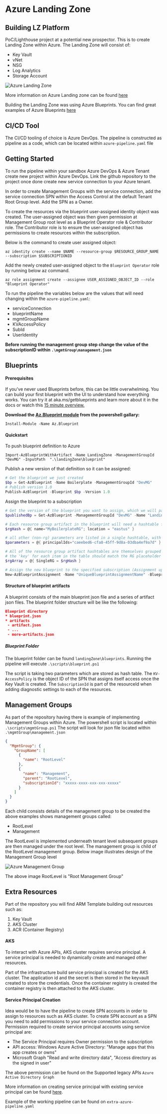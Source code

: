 # Azure Landing Zone

## Building LZ Platform
PoC/Lighthouse project at a potential new prospector. This is to create Landing Zone within Azure. The Landing Zone will consist of:
* Key Vault
* vNet
* NSG
* Log Analytics
* Storage Account

![Azure Landing Zone](https://docs.microsoft.com/en-us/azure/governance/blueprints/media/caf-blueprints/caf-migration-landing-zone-architecture.png)

More information on Azure Landing zone can be found <a href=https://docs.microsoft.com/en-us/azure/governance/blueprints/samples/caf-migrate-landing-zone> here</a>

Building the Landing Zone was using Azure Blueprints. You can find great examples of Azure Blueprints <a href=https://github.com/Azure/azure-blueprints> here</a>

## CI/CD Tool
The CI/CD tooling of choice is Azure DevOps. The pipeline is constructed as pipeline as a code, which can be located within `azure-pipeline.yaml` file

## Getting Started
To run the pipeline within your sandbox Azure DevOps & Azure Tenant create new project within Azure DevOps. Link the github repository to the project once done create new service connection to your Azure tenant.

In order to create Management Groups with the service connection, add the service connection SPN within the Access Control at the default Tenant Root Group level. Add the SPN as a Owner.

To create the resources via the blueprint user-assigned identity object was created. The user-assigned object was then given permission at Management Group root level as a Blueprint Operator role & Contributor role. The Contributor role is to ensure the user-assigned object has permissions to create resources within the subscription.

Below is the command to create user assigned object:

`az identity create --name $NAME --resource-group $RESOURCE_GROUP_NAME --subscription $SUBSCRIPTIONID` 

Add the newly created user-assigned object to the `Blueprint Operator` role by running below az command.

`az role assignment create --assignee USER_ASSIGNED_OBJECT_ID --role "Blueprint Operator"`

To run the pipeline the variables below are the values that will need changing within the `azure-pipeline.yaml`:
* serviceConnection
* blueprintName
* mgmtGroupName
* KVAccessPolicy
* SubId
* UserIdentity

**Before running the management group step change the value of the subscriptionID within `.\mgmtGroup\management.json`**

## Blueprints

#### Prerequisites
If you've never used Blueprints before, this can be little overwhelming. You can build your first blueprint with the UI to understand how everything works. You can try it at aka.ms/getblueprints and learn more about it in the docs or watch this <a href="https://www.youtube.com/watch?v=cQ9D-d6KkMY"> 15 minute overview.</a>

**Download the <a href="https://powershellgallery.com/packages/Az.Blueprint/">Az.Blueprint module</a> from the powershell gallary:**

`Install-Module -Name Az.Blueprint`

#### Quickstart
To push blueprint definition to Azure

`Import-AzBlueprintWithArtifact -Name LandingZone -ManagementGroupId "DevMG" -InputPath  ".\landingZone\blueprint"`

Publish a new version of that definition so it can be assigned:
```powershell
# Get the blueprint we just created
$bp = Get-AzBlueprint -Name Boilerplate -ManagementGroupId "DevMG"
# Publish version 1.0
Publish-AzBlueprint -Blueprint $bp -Version 1.0
```

Assign the blueprint to a subscription

```powershell
# Get the version of the blueprint you want to assign, which we will pas to New-AzBlueprintAssignment
$publishedBp = Get-AzBlueprint -ManagementGroupId "DevMG" -Name "LandingZone" -LatestPublished

# Each resource group artifact in the blueprint will need a hashtable for the actual RG name and location
$rgHash = @{ name="MyBoilerplateRG"; location = "eastus" }

# all other (non-rg) parameters are listed in a single hashtable, with a key/value pair for each parameter
$parameters = @{ principalIds="caeebed6-cfa8-45ff-9d8a-03dba4ef9a7d" }

# All of the resource group artifact hashtables are themselves grouped into a parent hashtable
# the 'key' for each item in the table should match the RG placeholder name in the blueprint
$rgArray = @{ SingleRG = $rgHash }

# Assign the new blueprint to the specified subscription (Assignment updates should use Set-AzBlueprintAssignment
New-AzBlueprintAssignment -Name "UniqueBlueprintAssignmentName" -Blueprint $publishedBp -Location eastus -SubscriptionId "00000000-1111-0000-1111-000000000000" -ResourceGroupParameter $rgArray -Parameter $parameters
```

#### Structure of blueprint artifacts
A blueprint consists of the main blueprint json file and a series of artifact json files.
The blueprint folder structure will be like the following:

```json
Blueprint directory
* blueprint.json
* artifacts
 - artifact.json
 - ...
 - more-artifacts.json
```

##### Blueprint Folder
The blueprint folder can be found `landingZone\blueprints`. Running the pipeline will execute `.\scripts\blueprint.ps1`

The script is taking two parameters which are stored as hash table. The `KV-AccessPolicy` is the object ID of the SPN that assigns itself access once the Key Vault is created. The `SubscriptionId` is part of the resourceId when adding diagnostic settings to each of the resources. 

## Management Groups
As part of the repository having there is example of implementing Management Groups within Azure. The powershell script is located within `.\scripts\mgmtGroup.ps1` The script will look for json file located within `.\mgmtGroup\management.json` 

```json
{
  "MgmtGroup": {
    "GroupName": [
      {
        "name": "RootLevel"
      },
      {
        "name": "Management",
        "parent": "RootLevel",
        "subscriptionId": "xxxxx-xxxx-xxx-xxx-xxxxx"
      }
    ]
  }
}
```

Each child consists details of the management group to be created the above examples shows management groups called:

* RootLevel
* Management

The RootLevel is implemented underneath tenant level subsequent groups are then managed under the root level. The management group is child of the RootLevel management group. Below image illustrates design of the Management Group level 

![Azure Management Group](https://docs.microsoft.com/en-us/azure/governance/management-groups/media/tree.png)

The above image RootLevel is "Root Management Group"

## Extra Resources
Part of the repository you will find ARM Template building out resources such as:

1) Key Vault
2) AKS Cluster
3) ACR (Container Registry)

#### AKS
To interact with Azure APIs, AKS cluster requires service principal. A service principal is needed to dynamically create and managed other resources.

Part of the infrastructure build service principal is created for the AKS cluster. The application id and the secret is then stored in the keyvault created to store the credentials. Once the container registry is created the container registry is then  attached to the AKS cluster.

#### Service Principal Creation
Idea would be to have the pipeline to create SPN accounts in order to assign to resources such as AKS cluster. To create SPN account as a SPN you need to add permissions to your service connection account. Permission required to create service principal accounts using service principal are:
* The Service Principal requires Owner permission to the subscription 
* API access: Windows Azure Active Directory: "Manage apps that this app creates or owns" 
* Microsoft Graph "Read and write directory data", "Access directory as the signed in user"

The above permission can be found on the Supported legacy APIs `Azure Active Directory Graph`

More information on creating service principal with existing service principal can be found
<a href=https://github.com/Azure/azure-powershell/issues/3215>here</a>.

Example of the working pipeline can be found on `extra-azure-pipeline.yaml`
